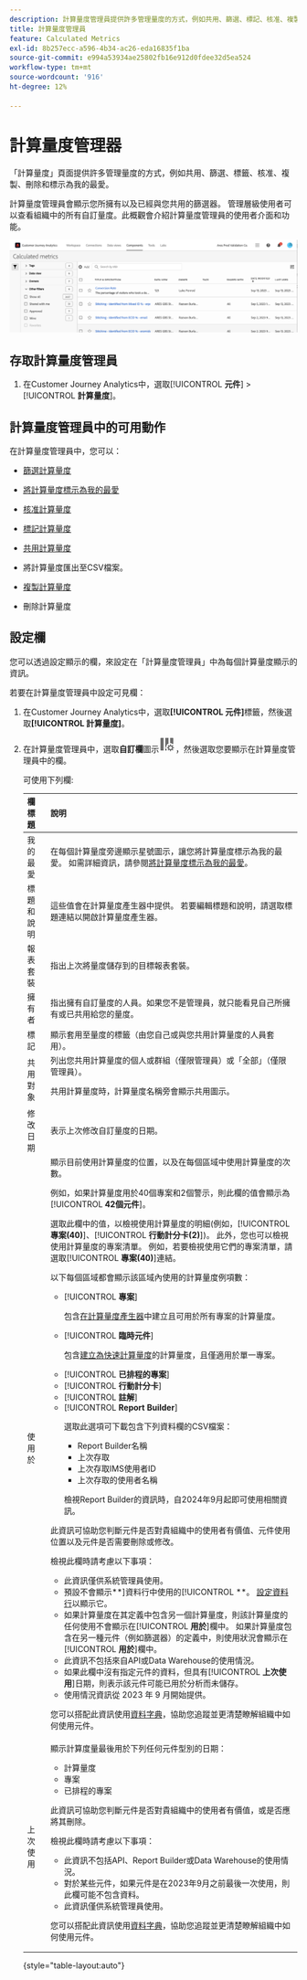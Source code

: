 ```yaml
---
description: 計算量度管理員提供許多管理量度的方式，例如共用、篩選、標記、核准、複製、刪除以及標記為我的最愛。
title: 計算量度管理員
feature: Calculated Metrics
exl-id: 8b257ecc-a596-4b34-ac26-eda16835f1ba
source-git-commit: e994a53934ae25802fb16e912d0fdee32d5ea524
workflow-type: tm+mt
source-wordcount: '916'
ht-degree: 12%

---
```


# 計算量度管理器

「計算量度」頁面提供許多管理量度的方式，例如共用、篩選、標籤、核准、複製、刪除和標示為我的最愛。

計算量度管理員會顯示您所擁有以及已經與您共用的篩選器。 管理層級使用者可以查看組織中的所有自訂量度。此概觀會介紹計算量度管理員的使用者介面和功能。

![顯示可用篩選器的計算量度視窗。](assets/calc-metric-manager.png)

## 存取計算量度管理員

1. 在Customer Journey Analytics中，選取&#x200B;[!UICONTROL **元件**] > [!UICONTROL **計算量度**]。

## 計算量度管理員中的可用動作

在計算量度管理員中，您可以：

* [篩選計算量度](/help/components/calc-metrics/cm-workflow/cm-filter.md)

* [將計算量度標示為我的最愛](/help/components/calc-metrics/cm-workflow/cm-favorite.md)

* [核准計算量度](/help/components/calc-metrics/cm-workflow/cm-approving.md)

* [標記計算量度](/help/components/calc-metrics/cm-workflow/cm-tagging.md)

* [共用計算量度](/help/components/calc-metrics/cm-workflow/cm-sharing.md)

* 將計算量度匯出至CSV檔案。

* [複製計算量度](/help/components/calc-metrics/cm-workflow/cm-copy.md)

* 刪除計算量度

## 設定欄

您可以透過設定顯示的欄，來設定在「計算量度管理員」中為每個計算量度顯示的資訊。

若要在計算量度管理員中設定可見欄：

1. 在Customer Journey Analytics中，選取&#x200B;**[!UICONTROL 元件]**&#x200B;標籤，然後選取&#x200B;**[!UICONTROL 計算量度]**。

1. 在計算量度管理員中，選取&#x200B;**自訂欄**&#x200B;圖示![自訂欄圖示](assets/customize-columns-icon.png)，然後選取您要顯示在計算量度管理員中的欄。

   可使用下列欄:

   | 欄標題 | 說明 |
   |---|---|
   | 我的最愛 | 在每個計算量度旁邊顯示星號圖示，讓您將計算量度標示為我的最愛。 如需詳細資訊，請參閱[將計算量度標示為我的最愛](/help/components/calc-metrics/cm-workflow/cm-favorite.md)。 |
   | 標題和說明 | 這些值會在計算量度產生器中提供。 若要編輯標題和說明，請選取標題連結以開啟計算量度產生器。 |
   | 報表套裝 | 指出上次將量度儲存到的目標報表套裝。 |
   | 擁有者 | 指出擁有自訂量度的人員。如果您不是管理員，就只能看見自己所擁有或已共用給您的量度。 |
   | 標記 | 顯示套用至量度的標籤（由您自己或與您共用計算量度的人員套用）。 |
   | 共用對象 | 列出您共用計算量度的個人或群組（僅限管理員）或「全部」（僅限管理員）。 <p>共用計算量度時，計算量度名稱旁會顯示共用圖示。</p> |
   | 修改日期 | 表示上次修改自訂量度的日期。 |
   | 使用於 | 顯示目前使用計算量度的位置，以及在每個區域中使用計算量度的次數。 <p>例如，如果計算量度用於40個專案和2個警示，則此欄的值會顯示為&#x200B;[!UICONTROL **42個元件**]。 <p>選取此欄中的值，以檢視使用計算量度的明細(例如，[!UICONTROL **專案(40)**]、[!UICONTROL **行動計分卡(2)**])。 此外，您也可以檢視使用計算量度的專案清單。 例如，若要檢視使用它們的專案清單，請選取&#x200B;[!UICONTROL **專案(40)**]&#x200B;連結。</p><p>以下每個區域都會顯示該區域內使用的計算量度例項數：</p> <ul><li>[!UICONTROL **專案**]<p>包含[在計算量度產生器](/help/components/apply-create-metrics.md#create-calculated-metrics-for-all-projects)中建立且可用於所有專案的計算量度。</p></li><li>[!UICONTROL **臨時元件**]<p>包含[建立為快速計算量度](/help/components/apply-create-metrics.md#create-calculated-metrics-for-a-single-project)的計算量度，且僅適用於單一專案。</p></li><li>[!UICONTROL **已排程的專案**]</li><li>[!UICONTROL **行動計分卡**]</li><li>[!UICONTROL **註解**]</li><li>[!UICONTROL **Report Builder**]<p>選取此選項可下載包含下列資料欄的CSV檔案：</p><ul><li>Report Builder名稱</li><li>上次存取</li><li>上次存取IMS使用者ID</li><li>上次存取的使用者名稱</li></ul><p>檢視Report Builder的資訊時，自2024年9月起即可使用相關資訊。</p></li></ul><p>此資訊可協助您判斷元件是否對貴組織中的使用者有價值、元件使用位置以及元件是否需要刪除或修改。</p><p>檢視此欄時請考慮以下事項：</p><ul><li>此資訊僅供系統管理員使用。</li><li>預設不會顯示&#x200B;**]資料行中使用的[!UICONTROL **。 [設定資料行](#configure-columns)以顯示它。</li><li>如果計算量度在其定義中包含另一個計算量度，則該計算量度的任何使用不會顯示在&#x200B;[!UICONTROL **用於**]&#x200B;欄中。 如果計算量度包含在另一種元件（例如篩選器）的定義中，則使用狀況會顯示在&#x200B;[!UICONTROL **用於**]&#x200B;欄中。</li><li>此資訊不包括來自API或Data Warehouse的使用情況。</li><li>如果此欄中沒有指定元件的資料，但具有&#x200B;[!UICONTROL **上次使用**]&#x200B;日期，則表示該元件可能已用於分析而未儲存。</li><li>使用情況資訊從 2023 年 9 月開始提供。</li></ul><p>您可以搭配此資訊使用[資料字典](/help/components/data-dictionary/data-dictionary-overview.md)，協助您追蹤並更清楚瞭解組織中如何使用元件。</p> |
   | 上次使用 | 顯示計算度量最後用於下列任何元件型別的日期： <ul><li>計算量度</li><li>專案</li><li>已排程的專案</li></ul> <p>此資訊可協助您判斷元件是否對貴組織中的使用者有價值，或是否應將其刪除。</p><p>檢視此欄時請考慮以下事項：</p><ul><li>此資訊不包括API、Report Builder或Data Warehouse的使用情況。</li><li>對於某些元件，如果元件是在2023年9月之前最後一次使用，則此欄可能不包含資料。</li><li>此資訊僅供系統管理員使用。</li></ul><p>您可以搭配此資訊使用[資料字典](/help/components/data-dictionary/data-dictionary-overview.md)，協助您追蹤並更清楚瞭解組織中如何使用元件。 |

   {style="table-layout:auto"}
